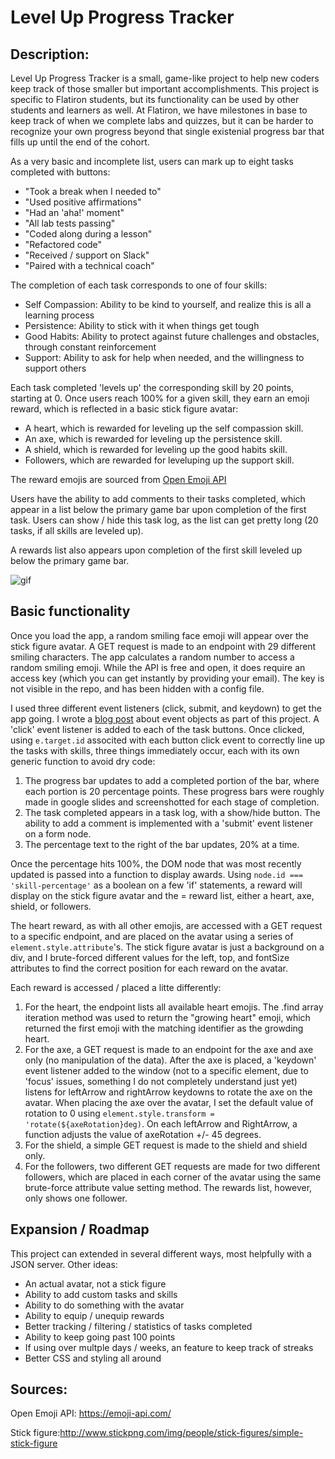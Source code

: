 # Level Up Progress Tracker



## Description: 

Level Up Progress Tracker is a small, game-like project to help new coders keep track of those smaller but important accomplishments. This project is specific to Flatiron students, but its functionality can be used by other students and learners as well. At Flatiron, we have milestones in base to keep track of when we complete labs and quizzes, but it can be harder to recognize your own progress beyond that single existenial progress bar that fills up until the end of the cohort. 

As a very basic and incomplete list, users can mark up to eight tasks completed with buttons: 

* "Took a break when I needed to"
* "Used positive affirmations" 
* "Had an 'aha!' moment" 
* "All lab tests passing" 
* "Coded along during a lesson" 
* "Refactored code" 
* "Received / support on Slack" 
* "Paired with a technical coach" 

The completion of each task corresponds to one of four skills: 
* Self Compassion: Ability to be kind to yourself, and realize this is all a learning process
* Persistence: Ability to stick with it when things get tough
* Good Habits: Ability to protect against future challenges and obstacles, through constant reinforcement
* Support: Ability to ask for help when needed, and the willingness to support others

Each task completed 'levels up' the corresponding skill by 20 points, starting at 0. Once users reach 100% for a given skill, they earn an emoji reward, which is reflected in a basic stick figure avatar: 
* A heart, which is rewarded for leveling up the self compassion skill. 
* An axe, which is rewarded for leveling up the persistence skill. 
* A shield, which is rewarded for leveling up the good habits skill.
* Followers, which are rewarded for leveluping up the support skill. 

The reward emojis are sourced from [Open Emoji API](https://emoji-api.com/)

Users have the ability to add comments to their tasks completed, which appear in a list below the primary game bar upon completion of the first task. Users can show / hide this task log, as the list can get pretty long (20 tasks, if all skills are leveled up). 

A rewards list also appears upon completion of the first skill leveled up below the primary game bar. 

![gif](https://i.imgur.com/0J9PTt4.gif)

## Basic functionality

Once you load the app, a random smiling face emoji will appear over the stick figure avatar. A GET request is made to an endpoint with 29 different smiling characters. The app calculates a random number to access a random smiling emoji. While the API is free and open, it does require an access key (which you can get instantly by providing your email). The key is not visible in the repo, and has been hidden with a config file.

I used three different event listeners (click, submit, and keydown) to get the app going. I wrote a [blog post](https://dev.to/williamluck/navigating-the-javascript-event-object-2po8) about event objects as part of this project. A 'click' event listener is added to each of the task buttons. Once clicked, using `e.target.id` associted with each button click event to correctly line up the tasks with skills, three things immediately occur, each with its own generic function to avoid dry code: 
1. The progress bar updates to add a completed portion of the bar, where each portion is 20 percentage points. These progress bars were roughly made in google slides and screenshotted for each stage of completion.
2. The task completed appears in a task log, with a show/hide button. The ability to add a comment is implemented with a 'submit' event listener on a form node.
3. The percentage text to the right of the bar updates, 20% at a time.

Once the percentage hits 100%, the DOM node that was most recently updated is passed into a function to display awards. Using `node.id === 'skill-percentage'` as a boolean on a few 'if' statements, a reward will display on the stick figure avatar and the = reward list, either a heart, axe, shield, or followers.  

The heart reward, as with all other emojis, are accessed with a GET request to a specific endpoint, and are placed on the avatar using a series of `element.style.attribute`'s. The stick figure avatar is just a background on a div, and I brute-forced different values for the left, top, and fontSize attributes to find the correct position for each reward on the avatar. 

Each reward is accessed / placed a litte differently: 
1. For the heart, the endpoint lists all available heart emojis. The .find array iteration method was used to return the "growing heart" emoji, which returned the first emoji with the matching identifier as the growding heart. 
2. For the axe, a GET request is made to an endpoint for the axe and axe only (no manipulation of the data). After the axe is placed, a 'keydown' event listener added to the window (not to a specific element, due to 'focus' issues, something I do not completely understand just yet) listens for leftArrow and rightArrow keydowns to rotate the axe on the avatar. When placing the axe over the avatar, I set the default value of rotation to 0 using `element.style.transform = 'rotate(${axeRotation}deg)`. On each leftArrow and RightArrow, a function adjusts the value of axeRotation +/- 45 degrees. 
3. For the shield, a simple GET request is made to the shield and shield only. 
4. For the followers, two different GET requests are made for two different followers, which are placed in each corner of the avatar using the same brute-force attribute value setting method. The rewards list, however, only shows one follower.  

## Expansion / Roadmap 

This project can extended in several different ways, most helpfully with a JSON server. Other ideas: 
* An actual avatar, not a stick figure
* Ability to add custom tasks and skills
* Ability to do something with the avatar
* Ability to equip / unequip rewards
* Better tracking / filtering / statistics of tasks completed 
* Ability to keep going past 100 points
* If using over multple days / weeks, an feature to keep track of streaks
* Better CSS and styling all around

## Sources: 

Open Emoji API: https://emoji-api.com/

Stick figure:http://www.stickpng.com/img/people/stick-figures/simple-stick-figure

